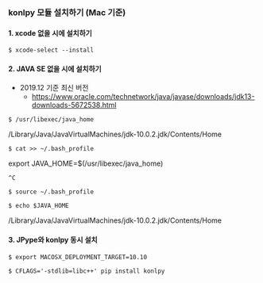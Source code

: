### konlpy 모듈 설치하기 (Mac 기준)

#### 1. xcode 없을 시에 설치하기

`$ xcode-select --install`

#### 2. JAVA SE 없을 시에 설치하기

- 2019.12 기준 최신 버전
  - https://www.oracle.com/technetwork/java/javase/downloads/jdk13-downloads-5672538.html

`$ /usr/libexec/java_home`

/Library/Java/JavaVirtualMachines/jdk-10.0.2.jdk/Contents/Home

`$ cat >> ~/.bash_profile`

export JAVA_HOME=$(/usr/libexec/java_home)

`^C`

`$ source ~/.bash_profile`

`$ echo $JAVA_HOME`

/Library/Java/JavaVirtualMachines/jdk-10.0.2.jdk/Contents/Home

#### 3. JPype와 konlpy 동시 설치
`$ export MACOSX_DEPLOYMENT_TARGET=10.10`

`$ CFLAGS='-stdlib=libc++' pip install konlpy`

